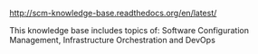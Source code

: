 http://scm-knowledge-base.readthedocs.org/en/latest/

This knowledge base includes topics of: Software Configuration Management, Infrastructure Orchestration and DevOps

